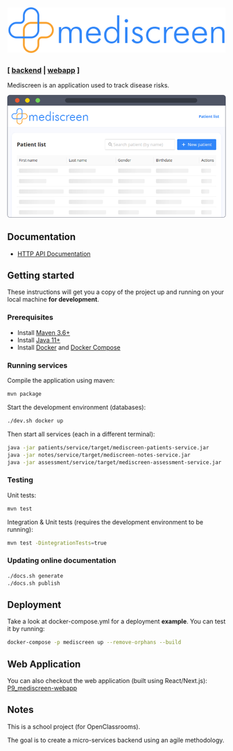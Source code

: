 # [![mediscreen](.readme/logo.png?raw=true)](https://github.com/np111/P9_mediscreen)

### \[ <ins>[backend](https://github.com/np111/P9_mediscreen#readme)</ins> | [webapp](https://github.com/np111/P9_mediscreen-webapp#readme) \]

Mediscreen is an application used to track disease risks.

![Poster](.readme/poster.png?raw=true)

## Documentation

- [HTTP API Documentation](https://np111.github.io/P9_mediscreen/index.html)

## Getting started

These instructions will get you a copy of the project up and running on your
local machine **for development**.

### Prerequisites

- Install [Maven 3.6+](https://maven.apache.org/download.cgi)
- Install
  [Java 11+](https://adoptopenjdk.net/?variant=openjdk15&jvmVariant=hotspot)
- Install [Docker](https://docs.docker.com/get-docker/)
  and [Docker Compose](https://docs.docker.com/compose/install/)

### Running services

Compile the application using maven:

```bash
mvn package
```

Start the development environment (databases):

```bash
./dev.sh docker up
```

Then start all services (each in a different terminal):

```bash
java -jar patients/service/target/mediscreen-patients-service.jar
java -jar notes/service/target/mediscreen-notes-service.jar
java -jar assessment/service/target/mediscreen-assessment-service.jar
```

### Testing

Unit tests:

```bash
mvn test
```

Integration & Unit tests (requires the development environment to be running):

```bash
mvn test -DintegrationTests=true
```

### Updating online documentation

```bash
./docs.sh generate
./docs.sh publish
```

## Deployment

Take a look at docker-compose.yml for a deployment **example**. You can test it
by running:

```bash
docker-compose -p mediscreen up --remove-orphans --build
```

## Web Application

You can also checkout the web application (built using React/Next.js):
[P9_mediscreen-webapp](https://github.com/np111/P9_mediscreen-webapp)

## Notes

This is a school project (for OpenClassrooms).

The goal is to create a micro-services backend using an agile methodology.
